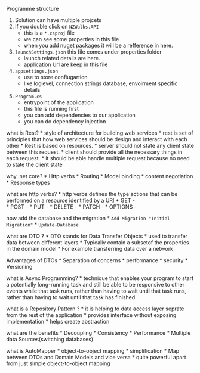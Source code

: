 ﻿Programme structure 
1. Solution can have multiple projcets
2. if you double click on `NZWalks.API`
	* this is a `*.csproj` file
	* we can see some properties in this file
	* when you add nuget packages it will be a refference in here.
3. `launchSettings.json` this file comes under properties folder
	* launch related details are here.
	* application Url are keep in this file 
4. `appsettings.json`
	* use to store confiugartion
	* like loglevel, connection strings database, envoirment specific details
5. `Program.cs` 
	* entrypoint of the application
	* this file is running first
	* you can add dependencies to our application
	* you can do dependency injection 


what is Rest?
	* style of architecture for building web services
	* rest is set of principles that how web services should be design and interact with each other
	* Rest is based on resources.
	* server should not state any client state between this request.
	* client should provide all the necessary things in each request.
	* it should be able handle multiple request because no need to state the client state

why .net core? 
	* Http verbs
	* Routing
	* Model binding
	* content negotiation
	* Response types

what are http verbs?
	* http verbs defines the type actions that can be performed on a resource identified by a URI
	* GET		-	
	* POST		-
	* PUT		-
	* DELETE	-
	* PATCH		-
	* OPTIONS	-


how add the database and the migration
	* `Add-Migration "Initial Migration"`
	* `Update-Database`

what are DTO ? 
	* DTO stands for Data Transfer Objects
	* used to transfer data between different layers
	* Typically contain a subsetof the properties in the domain model
	* For example transferring data over a network

Advantages of DTOs
	* Separation of concerns
	* performance
	* security
	* Versioning

what is Async Programming?
	* technique that enables your program to start a potentially long-running task and still be able 
	  to be responsive to other events while that task runs, rather than having to wait until that task
	  runs, rather than having to wait until that task has finished. 

what is a Repository Pattern ?
	* it is helping to data access layer seprate from the rest of the application
	* provides interface without exposing implementation
	* helps create abstraction

what are the benefits
	* Decoupling
	* Consistency
	* Performance
	* Multiple data Sources(switching databases)

what is AutoMapper
	* object-to-object mapping
	* simplification
	* Map between DTOs and Domain Models and vice versa
	* quite powerful apart from  just simple object-to-object mapping